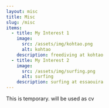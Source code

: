```yaml
---
layout: misc
title: Misc
slug: /misc
items:
  - title: My Interest 1
    image:
      src: /assets/img/kohtao.png
      alt: kohtao
    description: freediving at kohtao
  - title: My Interest 2
    image:
      src: /assets/img/surfing.png
      alt: surfing
    description: surfing at essaouira
---
```


This is temporary. will be used as cv
<br />
<br />
